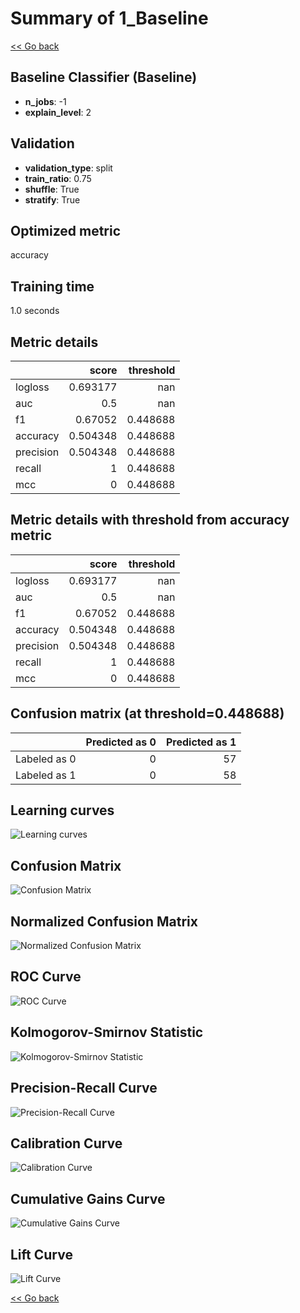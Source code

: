 # Summary of 1_Baseline

[<< Go back](../README.md)


## Baseline Classifier (Baseline)
- **n_jobs**: -1
- **explain_level**: 2

## Validation
 - **validation_type**: split
 - **train_ratio**: 0.75
 - **shuffle**: True
 - **stratify**: True

## Optimized metric
accuracy

## Training time

1.0 seconds

## Metric details
|           |    score |   threshold |
|:----------|---------:|------------:|
| logloss   | 0.693177 |  nan        |
| auc       | 0.5      |  nan        |
| f1        | 0.67052  |    0.448688 |
| accuracy  | 0.504348 |    0.448688 |
| precision | 0.504348 |    0.448688 |
| recall    | 1        |    0.448688 |
| mcc       | 0        |    0.448688 |


## Metric details with threshold from accuracy metric
|           |    score |   threshold |
|:----------|---------:|------------:|
| logloss   | 0.693177 |  nan        |
| auc       | 0.5      |  nan        |
| f1        | 0.67052  |    0.448688 |
| accuracy  | 0.504348 |    0.448688 |
| precision | 0.504348 |    0.448688 |
| recall    | 1        |    0.448688 |
| mcc       | 0        |    0.448688 |


## Confusion matrix (at threshold=0.448688)
|              |   Predicted as 0 |   Predicted as 1 |
|:-------------|-----------------:|-----------------:|
| Labeled as 0 |                0 |               57 |
| Labeled as 1 |                0 |               58 |

## Learning curves
![Learning curves](learning_curves.png)
## Confusion Matrix

![Confusion Matrix](confusion_matrix.png)


## Normalized Confusion Matrix

![Normalized Confusion Matrix](confusion_matrix_normalized.png)


## ROC Curve

![ROC Curve](roc_curve.png)


## Kolmogorov-Smirnov Statistic

![Kolmogorov-Smirnov Statistic](ks_statistic.png)


## Precision-Recall Curve

![Precision-Recall Curve](precision_recall_curve.png)


## Calibration Curve

![Calibration Curve](calibration_curve_curve.png)


## Cumulative Gains Curve

![Cumulative Gains Curve](cumulative_gains_curve.png)


## Lift Curve

![Lift Curve](lift_curve.png)



[<< Go back](../README.md)
